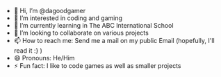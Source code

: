- 👋 Hi, I’m @dagoodgamer
- 👀 I’m interested in coding and gaming
- 🌱 I’m currently learning in The ABC International School
- 💞️ I’m looking to collaborate on various projects
- 📫 How to reach me: Send me a mail on my public Email (hopefully, I'll read it :} )
- 😄 Pronouns: He/Him
- ⚡ Fun fact: I like to code games as well as smaller projects
